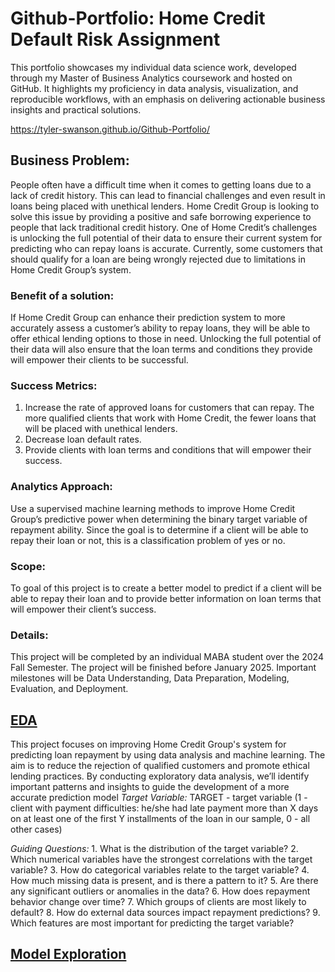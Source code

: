 # Github-Portfolio: Home Credit Default Risk Assignment
This portfolio showcases my individual data science work, developed through my Master of Business Analytics coursework and hosted on GitHub. It highlights my proficiency in data analysis, visualization, and reproducible workflows, with an emphasis on delivering actionable business insights and practical solutions.

https://tyler-swanson.github.io/Github-Portfolio/

## Business Problem:
People often have a difficult time when it comes to getting loans due to a lack of credit history. This
can lead to financial challenges and even result in loans being placed with unethical lenders. Home
Credit Group is looking to solve this issue by providing a positive and safe borrowing experience to
people that lack traditional credit history. One of Home Credit’s challenges is unlocking the full
potential of their data to ensure their current system for predicting who can repay loans is accurate.
Currently, some customers that should qualify for a loan are being wrongly rejected due to
limitations in Home Credit Group’s system.

### Benefit of a solution:
If Home Credit Group can enhance their prediction system to more accurately assess a customer’s
ability to repay loans, they will be able to offer ethical lending options to those in need. Unlocking
the full potential of their data will also ensure that the loan terms and conditions they provide will
empower their clients to be successful.

### Success Metrics:
1. Increase the rate of approved loans for customers that can repay. The more qualified clients
that work with Home Credit, the fewer loans that will be placed with unethical lenders.
2. Decrease loan default rates.
3. Provide clients with loan terms and conditions that will empower their success.

### Analytics Approach:
Use a supervised machine learning methods to improve Home Credit Group’s predictive power
when determining the binary target variable of repayment ability. Since the goal is to determine if a
client will be able to repay their loan or not, this is a classification problem of yes or no.

### Scope:
To goal of this project is to create a better model to predict if a client will be able to repay their loan
and to provide better information on loan terms that will empower their client’s success.
### Details:
This project will be completed by an individual MABA student over the 2024 Fall Semester. The
project will be finished before January 2025. Important milestones will be Data Understanding,
Data Preparation, Modeling, Evaluation, and Deployment. 

## [EDA](https://github.com/tyler-swanson/EDA-2/blob/main/EDA%202.Rmd)
This project focuses on improving Home Credit Group's system for predicting loan repayment by using data analysis and machine learning. The aim is to reduce the rejection of qualified customers and promote ethical lending practices. By conducting exploratory data analysis, we’ll identify important patterns and insights to guide the development of a more accurate prediction model
*Target Variable:* TARGET - target variable (1 - client with payment difficulties: he/she had late payment more than X days on at least one of the first Y installments of the loan in our sample, 0 - all other cases)

*Guiding Questions:* 1. What is the distribution of the target variable? 2. Which numerical variables have the strongest correlations with the target variable? 3. How do categorical variables relate to the target variable? 4. How much missing data is present, and is there a pattern to it? 5. Are there any significant outliers or anomalies in the data? 6. How does repayment behavior change over time? 7. Which groups of clients are most likely to default? 8. How do external data sources impact repayment predictions? 9. Which features are most important for predicting the target variable?

## [Model Exploration ](https://github.com/tyler-swanson/EDA-2/blob/main/Modeling.Rmd)



